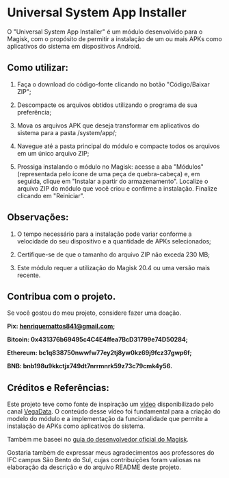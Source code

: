 # Universal System App Installer

O "Universal System App Installer" é um módulo desenvolvido para o Magisk, com o propósito de permitir a instalação de um ou mais APKs como aplicativos do sistema em dispositivos Android.

## Como utilizar:

1. Faça o download do código-fonte clicando no botão "Código/Baixar ZIP";

2. Descompacte os arquivos obtidos utilizando o programa de sua preferência;

3. Mova os arquivos APK que deseja transformar em aplicativos do sistema para a pasta /system/app/;

4. Navegue até a pasta principal do módulo e compacte todos os arquivos em um único arquivo ZIP;

5. Prossiga instalando o módulo no Magisk: acesse a aba "Módulos" (representada pelo ícone de uma peça de quebra-cabeça) e, em seguida, clique em "Instalar a partir do armazenamento". Localize o arquivo ZIP do módulo que você criou e confirme a instalação. Finalize clicando em "Reiniciar".

## Observações:

1. O tempo necessário para a instalação pode variar conforme a velocidade do seu dispositivo e a quantidade de APKs selecionados;

2. Certifique-se de que o tamanho do arquivo ZIP não exceda 230 MB;

3. Este módulo requer a utilização do Magisk 20.4 ou uma versão mais recente.

## Contribua com o projeto.

Se você gostou do meu projeto, considere fazer uma doação.

**Pix: henriquemattos841@gmail.com;**

**Bitcoin: 0x431376b69495c4C4E4ffea7BcD31799e74D50284;**

**Ethereum: bc1q838750nwwfw77ey2tj8yw0kz69j9fcz37gwp6f;**

**BNB: bnb198u9kkctjx749dt7nrrmnrk59z73c79cmk4y56.**

## Créditos e Referências:

Este projeto teve como fonte de inspiração um [vídeo](https://www.youtube.com/watch?v=tM5dLRbMuwM&t=1523s) disponibilizado pelo canal [VegaData](https://www.youtube.com/@VegaData). O conteúdo desse vídeo foi fundamental para a criação do modelo do módulo e a implementação da funcionalidade que permite a instalação de APKs como aplicativos do sistema.

Também me baseei no [guia do desenvolvedor oficial do Magisk](https://topjohnwu.github.io/Magisk/guides.html).

Gostaria também de expressar meus agradecimentos aos professores do IFC campus São Bento do Sul, cujas contribuições foram valiosas na elaboração da descrição e do arquivo README deste projeto.
